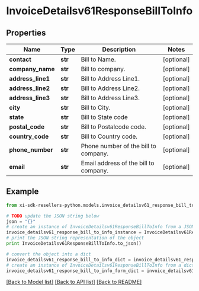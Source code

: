# InvoiceDetailsv61ResponseBillToInfo


## Properties

Name | Type | Description | Notes
------------ | ------------- | ------------- | -------------
**contact** | **str** | Bill to Name. | [optional] 
**company_name** | **str** | Bill to company. | [optional] 
**address_line1** | **str** | Bill to Address Line1. | [optional] 
**address_line2** | **str** | Bill to Address Line2. | [optional] 
**address_line3** | **str** | Bill to Address Line3. | [optional] 
**city** | **str** | Bill to City. | [optional] 
**state** | **str** | Bill to State code | [optional] 
**postal_code** | **str** | Bill to Postalcode code. | [optional] 
**country_code** | **str** | Bill to Country code. | [optional] 
**phone_number** | **str** | Phone number of the bill to company. | [optional] 
**email** | **str** | Email address of the bill to company. | [optional] 

## Example

```python
from xi-sdk-resellers-python.models.invoice_detailsv61_response_bill_to_info import InvoiceDetailsv61ResponseBillToInfo

# TODO update the JSON string below
json = "{}"
# create an instance of InvoiceDetailsv61ResponseBillToInfo from a JSON string
invoice_detailsv61_response_bill_to_info_instance = InvoiceDetailsv61ResponseBillToInfo.from_json(json)
# print the JSON string representation of the object
print InvoiceDetailsv61ResponseBillToInfo.to_json()

# convert the object into a dict
invoice_detailsv61_response_bill_to_info_dict = invoice_detailsv61_response_bill_to_info_instance.to_dict()
# create an instance of InvoiceDetailsv61ResponseBillToInfo from a dict
invoice_detailsv61_response_bill_to_info_form_dict = invoice_detailsv61_response_bill_to_info.from_dict(invoice_detailsv61_response_bill_to_info_dict)
```
[[Back to Model list]](../README.md#documentation-for-models) [[Back to API list]](../README.md#documentation-for-api-endpoints) [[Back to README]](../README.md)


